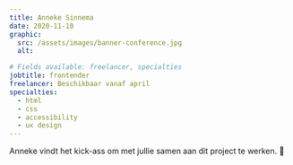 ```yaml
---
title: Anneke Sinnema
date: 2020-11-10
graphic:
  src: /assets/images/banner-conference.jpg
  alt:

# Fields available: freelancer, specialties
jobtitle: frontender
freelancer: Beschikbaar vanaf april
specialties:
  - html
  - css
  - accessibility
  - ux design
---
```


Anneke vindt het kick-ass om met jullie samen aan dit project te werken. 🙌
